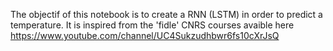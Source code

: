 The objectif of this notebook is to create a RNN (LSTM) in order to predict a temperature. 
It is inspired from the 'fidle' CNRS courses avaible here https://www.youtube.com/channel/UC4Sukzudhbwr6fs10cXrJsQ
